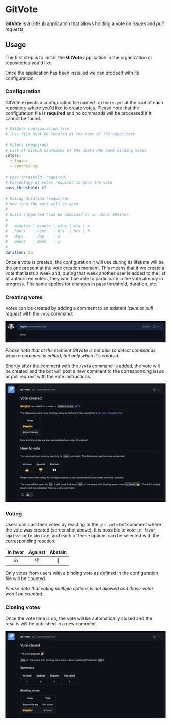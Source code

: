 # GitVote

**GitVote** is a GitHub application that allows holding a vote on *issues* and *pull requests*.

## Usage

The first step is to install the **GitVote** application in the organization or repositories you'd like.

Once the application has been installed we can proceed with its configuration.

### Configuration

GitVote expects a configuration file named `.gitvote.yml` at the root of each repository where you'd like to create votes. Please note that the configuration file is **required** and no commands will be processed if it cannot be found.

```yaml
# GitVote configuration file
# This file must be located at the root of the repository

# Voters (required)
# List of GitHub usernames of the users who have binding votes
voters:
  - tegioz
  - cynthia-sg

# Pass threshold (required)
# Percentage of votes required to pass the vote
pass_threshold: 67

# Voting duration (required)
# How long the vote will be open
#
# Units supported (can be combined as in 1hour 30mins):
#
#   minutes | minute | mins | min | m
#   hours   | hour   | hrs  | hrs | h
#   days    | day    | d
#   weeks   | week   | w
#
duration: 5m
```

Once a vote is created, the configuration it will use during its lifetime will be the one present at the vote creation moment. This means that if we create a vote that lasts a week and, during that week another user is added to the list of authorized voters, they won't be able to participate in the vote already in progress. The same applies for changes in pass threshold, duration, etc.

### Creating votes

Votes can be created by adding a comment to an existent *issue* or *pull request* with the `vote` command:

![create-vote](docs/screenshots/create-vote.png)

*Please note that at the moment GitVote is not able to detect commands when a comment is edited, but only when it's created.*

Shortly after the comment with the `/vote` command is added, the vote will be created and the bot will post a new comment to the corresponding issue or pull request with the vote instructions.

![create-vote](docs/screenshots/vote-created.png)

### Voting

Users can cast their votes by reacting to the `git-vote` bot comment where the vote was created (screenshot above). It is possible to vote `in favor`, `against` or to `abstain`, and each of these options can be selected with the corresponding reaction:

| In favor | Against | Abstain |
| :------: | :-----: | :-----: |
|    👍     |    👎    |    👀    |

Only votes from users with a binding vote as defined in the configuration file will be counted.

*Please note that voting multiple options is not allowed and those votes won't be counted.*

### Closing votes

Once the vote time is up, the vote will be automatically closed and the results will be published in a new comment.

![create-vote](docs/screenshots/vote-closed.png)
